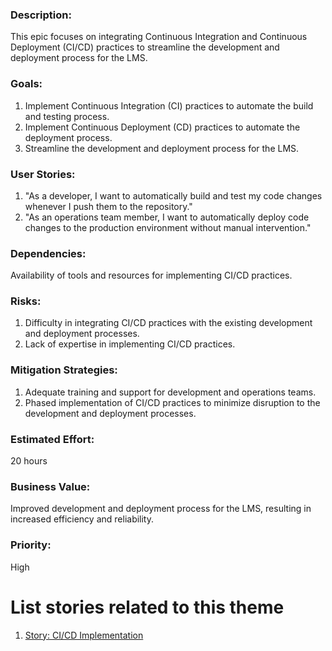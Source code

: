 ### Description: 
This epic focuses on integrating Continuous Integration and Continuous Deployment (CI/CD) practices to streamline the development and deployment process for the LMS.

### Goals:

1. Implement Continuous Integration (CI) practices to automate the build and testing process.
2. Implement Continuous Deployment (CD) practices to automate the deployment process.
3. Streamline the development and deployment process for the LMS.

### User Stories:

1. "As a developer, I want to automatically build and test my code changes whenever I push them to the repository."
2. "As an operations team member, I want to automatically deploy code changes to the production environment without manual intervention."

### Dependencies: 
Availability of tools and resources for implementing CI/CD practices.

### Risks:

1. Difficulty in integrating CI/CD practices with the existing development and deployment processes.
2. Lack of expertise in implementing CI/CD practices.

### Mitigation Strategies:

1. Adequate training and support for development and operations teams.
2. Phased implementation of CI/CD practices to minimize disruption to the development and deployment processes.

### Estimated Effort: 
20 hours

### Business Value: 
Improved development and deployment process for the LMS, resulting in increased efficiency and reliability.

### Priority: 
High

# List stories related to this theme
1. [Story: CI/CD Implementation](/documentation/templates/theme/initiatives/epics/stories/story_template_3_1.md)